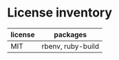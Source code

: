 # License inventory

| license | packages          |
| ------- | ----------------- |
| MIT     | rbenv, ruby-build |
